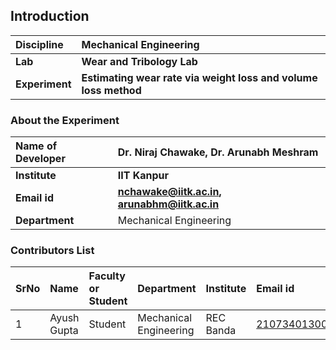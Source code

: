 ## Introduction


<b>Discipline | <b> Mechanical Engineering
:--|:--|
<b> Lab | <b> Wear and Tribology Lab
<b> Experiment| <b> Estimating wear rate via weight loss and volume loss method

### About the Experiment 

<b>Name of Developer | <b> Dr. Niraj Chawake,  Dr. Arunabh Meshram
:--|:--|
<b> Institute | <b>  IIT Kanpur
<b> Email id|    <b>  nchawake@iitk.ac.in, arunabhm@iitk.ac.in
<b> Department |  Mechanical Engineering

### Contributors List

SrNo | Name | Faculty or Student | Department| Institute | Email id
:--|:--|:--|:--|:--|:--|
1 | Ayush Gupta  | Student | Mechanical Engineering |REC Banda| 2107340130014@recbanda.ac.in